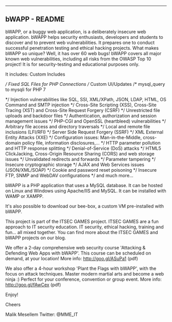 
--------------
bWAPP - README
--------------

bWAPP, or a buggy web application, is a deliberately insecure web application.
bWAPP helps security enthusiasts, developers and students to discover and to prevent web vulnerabilities.
It prepares one to conduct successful penetration testing and ethical hacking projects.
What makes bWAPP so unique? Well, it has over 60 web bugs!
bWAPP covers all major known web vulnerabilities, including all risks from the OWASP Top 10 project!
It is for security-testing and educational purposes only.

It includes:
Custom Includes

*/ Fixed SQL Files for PHP Connections
/* Custom UI/Updates
/* mysql_query to mysqli for PHP 7


*/ Injection vulnerabilities like SQL, SSI, XML/XPath, JSON, LDAP, HTML, OS Command and SMTP injection
*/ Cross-Site Scripting (XSS), Cross-Site Tracing (XST) and Cross-Site Request Forgery (CSRF)
*/ Unrestricted file uploads and backdoor files
*/ Authentication, authorization and session management issues
*/ PHP-CGI and OpenSSL (heartbleed) vulnerabilities
*/ Arbitrary file access and directory traversals
*/ Local and remote file inclusions (LFI/RFI)
*/ Server Side Request Forgery (SSRF)
*/ XML External Entity Attacks (XXE)
*/ Configuration issues: Man-in-the-Middle, cross-domain policy file, information disclosures,...
*/ HTTP parameter pollution and HTTP response splitting
*/ Denial-of-Service (DoS) attacks
*/ HTML5 ClickJacking, Cross-Origin Resource Sharing (CORS) and web storage issues
*/ Unvalidated redirects and forwards
*/ Parameter tampering
*/ Insecure cryptographic storage
*/ AJAX and Web Services issues (JSON/XML/SOAP)
*/ Cookie and password reset poisoning
*/ Insecure FTP, SNMP and WebDAV configurations
*/ and much more...

bWAPP is a PHP application that uses a MySQL database. It can be hosted on Linux and Windows using Apache/IIS and MySQL. It can be installed with WAMP or XAMPP.

It's also possible to download our bee-box, a custom VM pre-installed with bWAPP.

This project is part of the ITSEC GAMES project. ITSEC GAMES are a fun approach to IT security education. 
IT security, ethical hacking, training and fun... all mixed together.
You can find more about the ITSEC GAMES and bWAPP projects on our blog.

We offer a 2-day comprehensive web security course 'Attacking & Defending Web Apps with bWAPP'.
This course can be scheduled on demand, at your location!
More info: http://goo.gl/ASuPa1 (pdf)

We also offer a 4-hour workshop 'Plant the Flags with bWAPP', with the focus on attack techniques.
Master modern martial arts and become a web ninja :)
Perfect for your conference, convention or group event.
More info: http://goo.gl/fAwCex (pdf)

Enjoy!

Cheers

Malik Mesellem
Twitter: @MME_IT
